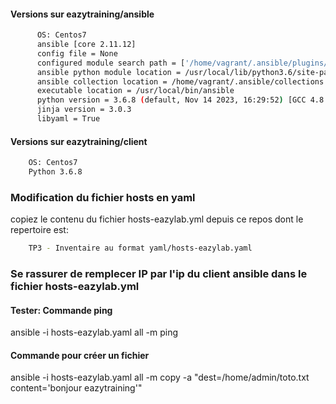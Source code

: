 #### Versions sur eazytraining/ansible
```bash
      OS: Centos7
      ansible [core 2.11.12]
      config file = None
      configured module search path = ['/home/vagrant/.ansible/plugins/modules', '/usr/share/ansible/plugins/modules']
      ansible python module location = /usr/local/lib/python3.6/site-packages/ansible
      ansible collection location = /home/vagrant/.ansible/collections:/usr/share/ansible/collections
      executable location = /usr/local/bin/ansible
      python version = 3.6.8 (default, Nov 14 2023, 16:29:52) [GCC 4.8.5 20150623 (Red Hat 4.8.5-44)]
      jinja version = 3.0.3
      libyaml = True
```
  
#### Versions sur eazytraining/client
```bash
    OS: Centos7
    Python 3.6.8
```

### Modification du fichier hosts en yaml

copiez le contenu du fichier hosts-eazylab.yml depuis ce repos dont le repertoire est:

```bash
    TP3 - Inventaire au format yaml/hosts-eazylab.yaml
```

### Se rassurer de remplecer IP par l'ip du client ansible dans le fichier hosts-eazylab.yml

#### Tester: Commande ping

ansible -i hosts-eazylab.yaml all -m ping
 
#### Commande pour créer un fichier

ansible -i hosts-eazylab.yaml all -m copy -a "dest=/home/admin/toto.txt content='bonjour eazytraining'"
